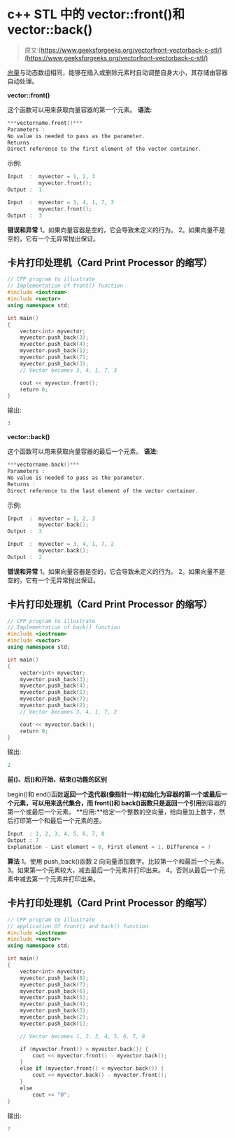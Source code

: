 # c++ STL 中的 vector::front()和 vector::back()

> 原文:[https://www.geeksforgeeks.org/vectorfront-vectorback-c-stl/](https://www.geeksforgeeks.org/vectorfront-vectorback-c-stl/)

[向量](https://www.geeksforgeeks.org/vector-in-cpp-stl/)与动态数组相同，能够在插入或删除元素时自动调整自身大小，其存储由容器自动处理。

**vector::front()**

这个函数可以用来获取向量容器的第一个元素。
**语法:**

```cpp
***vectorname.front()***
Parameters :
No value is needed to pass as the parameter.
Returns :
Direct reference to the first element of the vector container.
```

示例:

```cpp
Input  :  myvector = 1, 2, 3
          myvector.front();
Output :  1

Input  :  myvector = 3, 4, 1, 7, 3
          myvector.front();
Output :  3
```

**错误和异常**
1。如果向量容器是空的，它会导致未定义的行为。
2。如果向量不是空的，它有一个无异常抛出保证。

## 卡片打印处理机（Card Print Processor 的缩写）

```cpp
// CPP program to illustrate
// Implementation of front() function
#include <iostream>
#include <vector>
using namespace std;

int main()
{
    vector<int> myvector;
    myvector.push_back(3);
    myvector.push_back(4);
    myvector.push_back(1);
    myvector.push_back(7);
    myvector.push_back(3);
    // Vector becomes 3, 4, 1, 7, 3

    cout << myvector.front();
    return 0;
}
```

输出:

```cpp
3
```

**vector::back()**

这个函数可以用来获取向量容器的最后一个元素。
**语法:**

```cpp
***vectorname.back()***
Parameters :
No value is needed to pass as the parameter.
Returns :
Direct reference to the last element of the vector container.
```

示例:

```cpp
Input  :  myvector = 1, 2, 3
          myvector.back();
Output :  3

Input  :  myvector = 3, 4, 1, 7, 2
          myvector.back();
Output :  2
```

**错误和异常**
1。如果向量容器是空的，它会导致未定义的行为。
2。如果向量不是空的，它有一个无异常抛出保证。

## 卡片打印处理机（Card Print Processor 的缩写）

```cpp
// CPP program to illustrate
// Implementation of back() function
#include <iostream>
#include <vector>
using namespace std;

int main()
{
    vector<int> myvector;
    myvector.push_back(3);
    myvector.push_back(4);
    myvector.push_back(1);
    myvector.push_back(7);
    myvector.push_back(2);
    // Vector becomes 3, 4, 1, 7, 2

    cout << myvector.back();
    return 0;
}
```

输出:

```cpp
2
```

**前()、后()和开始、结束()功能的区别**

begin()和 end()函数**返回一个迭代器(像指针一样)**初始化为容器的第一个或最后一个元素，可以用来迭代集合，而 front()和 back()函数只是**返回一个引用**到容器的第一个或最后一个元素。
**应用:**给定一个整数的空向量，给向量加上数字，然后打印第一个和最后一个元素的差。

```cpp
Input  : 1, 2, 3, 4, 5, 6, 7, 8
Output : 7
Explanation - Last element = 8, First element = 1, Difference = 7
```

**算法**
1。使用 push_back()函数
2 向向量添加数字。比较第一个和最后一个元素。
3。如果第一个元素较大，减去最后一个元素并打印出来。
4。否则从最后一个元素中减去第一个元素并打印出来。

## 卡片打印处理机（Card Print Processor 的缩写）

```cpp
// CPP program to illustrate
// application Of front() and back() function
#include <iostream>
#include <vector>
using namespace std;

int main()
{
    vector<int> myvector;
    myvector.push_back(8);
    myvector.push_back(7);
    myvector.push_back(6);
    myvector.push_back(5);
    myvector.push_back(4);
    myvector.push_back(3);
    myvector.push_back(2);
    myvector.push_back(1);

    // Vector becomes 1, 2, 3, 4, 5, 6, 7, 8

    if (myvector.front() > myvector.back()) {
        cout << myvector.front() - myvector.back();
    }
    else if (myvector.front() < myvector.back()) {
        cout << myvector.back() - myvector.front();
    }
    else
        cout << "0";
}
```

输出:

```cpp
7
```